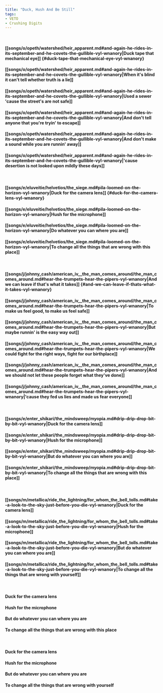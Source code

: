 ```yaml
---
title: "Duck, Hush And Be Still"
tags:
- VETO
- Crushing Digits
---
```

&nbsp;
#### [[songs/o/opeth/watershed/heir_apparent.md#and-again-he-rides-in-its-september-and-he-covets-the-gullible-vyl-wnanory|Duck tape that mechanical eye]] {#duck-tape-that-mechanical-eye-vyl-wnanory}
#### [[songs/o/opeth/watershed/heir_apparent.md#and-again-he-rides-in-its-september-and-he-covets-the-gullible-vyl-wnanory|When it's blind it can't tell whether truth is a lie]]
#### [[songs/o/opeth/watershed/heir_apparent.md#and-again-he-rides-in-its-september-and-he-covets-the-gullible-vyl-wnanory|Used a sewer 'cause the street's are not safe]]
#### [[songs/o/opeth/watershed/heir_apparent.md#and-again-he-rides-in-its-september-and-he-covets-the-gullible-vyl-wnanory|And don't tell anyone that you're tryin' to escape]]
#### [[songs/o/opeth/watershed/heir_apparent.md#and-again-he-rides-in-its-september-and-he-covets-the-gullible-vyl-wnanory|And don't make a sound while you are runnin' away]]
#### [[songs/o/opeth/watershed/heir_apparent.md#and-again-he-rides-in-its-september-and-he-covets-the-gullible-vyl-wnanory|'cause desertion is not looked upon mildly these days]]
&nbsp;
#### [[songs/e/eluveitie/helvetios/the_siege.md#pila-loomed-on-the-horizon-vyl-wnanory|Duck for the camera lens]] {#duck-for-the-camera-lens-vyl-wnanory}
#### [[songs/e/eluveitie/helvetios/the_siege.md#pila-loomed-on-the-horizon-vyl-wnanory|Hush for the microphone]]
#### [[songs/e/eluveitie/helvetios/the_siege.md#pila-loomed-on-the-horizon-vyl-wnanory|Do whatever you can where you are]]
#### [[songs/e/eluveitie/helvetios/the_siege.md#pila-loomed-on-the-horizon-vyl-wnanory|To change all the things that are wrong with this place]]
&nbsp;
#### [[songs/j/johnny_cash/american_iv__the_man_comes_around/the_man_comes_around.md#hear-the-trumpets-hear-the-pipers-vyl-wnanory|And we can leave if that's what it takes]] {#and-we-can-leave-if-thats-what-it-takes-vyl-wnanory}
#### [[songs/j/johnny_cash/american_iv__the_man_comes_around/the_man_comes_around.md#hear-the-trumpets-hear-the-pipers-vyl-wnanory|To make us feel good, to make us feel safe]]
#### [[songs/j/johnny_cash/american_iv__the_man_comes_around/the_man_comes_around.md#hear-the-trumpets-hear-the-pipers-vyl-wnanory|But maybe runnin' is the easy way out]]
#### [[songs/j/johnny_cash/american_iv__the_man_comes_around/the_man_comes_around.md#hear-the-trumpets-hear-the-pipers-vyl-wnanory|We could fight for the right ways, fight for our birthplace]]
#### [[songs/j/johnny_cash/american_iv__the_man_comes_around/the_man_comes_around.md#hear-the-trumpets-hear-the-pipers-vyl-wnanory|And we should not let these people forget what they've done]]
#### [[songs/j/johnny_cash/american_iv__the_man_comes_around/the_man_comes_around.md#hear-the-trumpets-hear-the-pipers-vyl-wnanory|'cause they fed us lies and made us fear everyone]]
&nbsp;
#### [[songs/e/enter_shikari/the_mindsweep/myopia.md#drip-drip-drop-bit-by-bit-vyl-wnanory|Duck for the camera lens]]
#### [[songs/e/enter_shikari/the_mindsweep/myopia.md#drip-drip-drop-bit-by-bit-vyl-wnanory|Hush for the microphone]]
#### [[songs/e/enter_shikari/the_mindsweep/myopia.md#drip-drip-drop-bit-by-bit-vyl-wnanory|But do whatever you can where you are]]
#### [[songs/e/enter_shikari/the_mindsweep/myopia.md#drip-drip-drop-bit-by-bit-vyl-wnanory|To change all the things that are wrong with this place]]
&nbsp;
#### [[songs/m/metallica/ride_the_lightning/for_whom_the_bell_tolls.md#take-a-look-to-the-sky-just-before-you-die-vyl-wnanory|Duck for the camera lens]]
#### [[songs/m/metallica/ride_the_lightning/for_whom_the_bell_tolls.md#take-a-look-to-the-sky-just-before-you-die-vyl-wnanory|Hush for the microphone]]
#### [[songs/m/metallica/ride_the_lightning/for_whom_the_bell_tolls.md#take-a-look-to-the-sky-just-before-you-die-vyl-wnanory|But do whatever you can where you are]]
#### [[songs/m/metallica/ride_the_lightning/for_whom_the_bell_tolls.md#take-a-look-to-the-sky-just-before-you-die-vyl-wnanory|To change all the things that are wrong with yourself]]
&nbsp;
#### Duck for the camera lens
#### Hush for the microphone
#### But do whatever you can where you are
#### To change all the things that are wrong with this place
&nbsp;
#### Duck for the camera lens
#### Hush for the microphone
#### But do whatever you can where you are
#### To change all the things that are wrong with yourself
